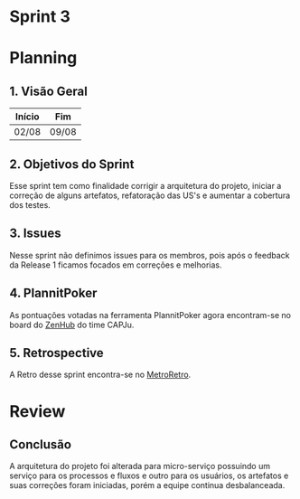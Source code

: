 # Sprint 3

# Planning

## 1. Visão Geral

| Início | Fim   |
| ------ | ----- |
| 02/08  | 09/08 |

## 2. Objetivos do Sprint

Esse sprint tem como finalidade corrigir a arquitetura do projeto, iniciar a correção de alguns artefatos, refatoração das US's e aumentar a cobertura dos testes.

## 3. Issues

Nesse sprint não definimos issues para os membros, pois após o feedback da Release 1 ficamos focados em correções e melhorias.

## 4. PlannitPoker

As pontuações votadas na ferramenta PlannitPoker agora encontram-se no board do [ZenHub](https://github.com/fga-eps-mds/2022-1-CAPJu-Doc#workspaces/2022-1-capju-62b4faabaec0e60011fcf170/board) do time CAPJu.

## 5. Retrospective

A Retro desse sprint encontra-se no [MetroRetro](https://metroretro.io/board/LBFXV1LCP89B).

# Review

## Conclusão

A arquitetura do projeto foi alterada para micro-serviço possuindo um serviço para os processos e fluxos e outro para os usuários, os artefatos e suas correções foram iniciadas, porém a equipe continua desbalanceada.
